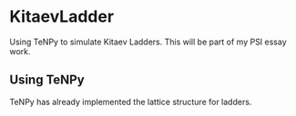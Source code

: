 # KitaevLadder
Using TeNPy to simulate Kitaev Ladders. This will be part of my PSI essay work.

## Using TeNPy
TeNPy has already implemented the lattice structure for ladders.
